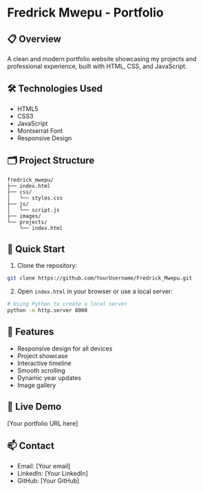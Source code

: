 # Fredrick Mwepu - Portfolio

## 📋 Overview
A clean and modern portfolio website showcasing my projects and professional experience, built with HTML, CSS, and JavaScript.

## 🛠 Technologies Used
- HTML5
- CSS3
- JavaScript
- Montserrat Font
- Responsive Design

## 🗂 Project Structure
```
fredrick_mwepu/
├── index.html
├── css/
│   └── styles.css
├── js/
│   └── script.js
├── images/
└── projects/
    └── index.html
```

## 🚀 Quick Start
1. Clone the repository:
```bash
git clone https://github.com/YourUsername/Fredrick_Mwepu.git
```

2. Open `index.html` in your browser or use a local server:
```bash
# Using Python to create a local server
python -m http.server 8000
```

## 📱 Features
- Responsive design for all devices
- Project showcase
- Interactive timeline
- Smooth scrolling
- Dynamic year updates
- Image gallery

## 🔗 Live Demo
[Your portfolio URL here]

## 📫 Contact
- Email: [Your email]
- LinkedIn: [Your LinkedIn]
- GitHub: [Your GitHub]
